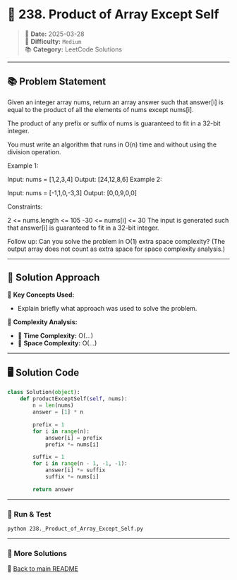 
# 🌟 238. Product of Array Except Self

> 📏 **Date:** 2025-03-28  
> 🌟 **Difficulty:** `Medium`  
> 📚 **Category:** LeetCode Solutions  

---

## 📚 Problem Statement  
Given an integer array nums, return an array answer such that answer[i] is equal to the product of all the elements of nums except nums[i].

The product of any prefix or suffix of nums is guaranteed to fit in a 32-bit integer.

You must write an algorithm that runs in O(n) time and without using the division operation.

 

Example 1:

Input: nums = [1,2,3,4]
Output: [24,12,8,6]
Example 2:

Input: nums = [-1,1,0,-3,3]
Output: [0,0,9,0,0]
 

Constraints:

2 <= nums.length <= 105
-30 <= nums[i] <= 30
The input is generated such that answer[i] is guaranteed to fit in a 32-bit integer.
 

Follow up: Can you solve the problem in O(1) extra space complexity? (The output array does not count as extra space for space complexity analysis.)

---

## 💪 Solution Approach  
🔹 **Key Concepts Used:**  
- Explain briefly what approach was used to solve the problem.

🔹 **Complexity Analysis:**  
- 🫠 **Time Complexity:** O(...)  
- 📂 **Space Complexity:** O(...)  

---

## 🖥️ Solution Code  
```python
class Solution(object):
    def productExceptSelf(self, nums):
        n = len(nums)
        answer = [1] * n

        prefix = 1
        for i in range(n):
            answer[i] = prefix
            prefix *= nums[i]

        suffix = 1
        for i in range(n - 1, -1, -1):
            answer[i] *= suffix
            suffix *= nums[i]

        return answer
```

---

### 🚀 Run & Test  
```bash
python 238._Product_of_Array_Except_Self.py
```

---

### 🔗 More Solutions  
📌 [Back to main README](../../../README.md)
